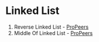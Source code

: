 # Linked List
1) Reverse Linked List - [ProPeers](https://www.naukri.com/code360/problems/reverse-the-singly-linked-list_799897)
2) Middle Of Linked List - [ProPeers](https://www.naukri.com/code360/problems/middle-of-linked-list_973250)
